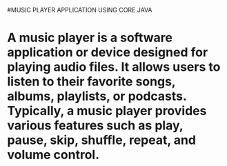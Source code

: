 #MUSIC PLAYER APPLICATION USING CORE JAVA
# A music player is a software application or device designed for playing audio files. It allows users to listen to their favorite songs, albums, playlists, or podcasts. Typically, a music player provides various features such as play, pause, skip, shuffle, repeat, and volume control.